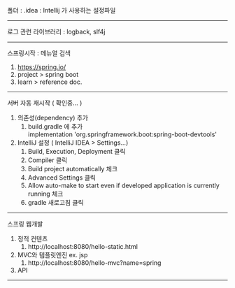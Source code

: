 폴더 : .idea : Intellij 가 사용하는 설정파일

---
로그 관런 라이브러리 : logback, slf4j

---
스프링시작 : 메뉴얼 검색
1. https://spring.io/
2. project > spring boot
3. learn > reference doc.

---
서버 자동 재시작 ( 확인중... )
1. 의존성(dependency) 추가  
   1) build.gradle 에 추가  
   implementation 'org.springframework.boot:spring-boot-devtools'
2. IntelliJ 설정 ( IntelliJ IDEA > Settings...)
   1) Build, Execution, Deployment 클릭
   2) Compiler 클릭
   3) Build project automatically 체크
   4) Advanced Settings 클릭
   5) Allow auto-make to start even if developed application is currently running 체크
   6) gradle 새로고침 클릭
---
스프링 웹개발
1. 정적 컨텐츠
   1) http://localhost:8080/hello-static.html 
2. MVC와 템플릿엔진 ex. jsp
   1) http://localhost:8080/hello-mvc?name=spring
3. API

---